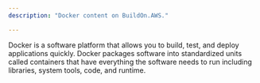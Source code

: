 ```yaml
---
description: "Docker content on BuildOn.AWS."

---
```

Docker is a software platform that allows you to build, test, and deploy applications quickly. Docker packages software into standardized units called containers that have everything the software needs to run including libraries, system tools, code, and runtime.
